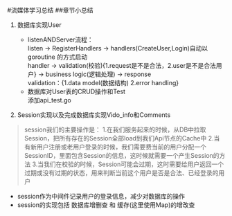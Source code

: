 #流媒体学习总结
##章节小总结
1. 数据库实现User

    * listenANDServer流程：  
    listen -> RegisterHandlers -> handlers(CreateUser,Login)自动以goroutine 的方式启动  
    handler -> validation(校验){1.request是不是合法，2.user是不是合法用户} -> business logic(逻辑处理) -> response  
    validation：{1.data model(数据结构) 2.error handling}
    * 数据库对User表的CRUD操作和Test  
    添加api_test.go
2. Session实现以及完成数据库实现Vido_info和Comments
> session我们的主要操作是：
  1.在我们服务起来的时候，从DB中拉取Session，把所有存在的Session全部load到我们Api节点的Cache中
  2.当有新用户注册或老用户登录的时候，我们需要费当前的用户分配一个SessionID，里面包含Session的信息，这时候就需要一个产生Session的方法
  3.当我们在校验的时候，Session可能会过期，这时需要给用户返回一个过期或没有过期的状态，用来判断当前这个用户是否是合法、已经登录的用户  
  
   * session作为中间件记录用户的登录信息，减少对数据库的操作
   * session的实现包括 数据库增删查 和 缓存(这里使用Map)的增改查
